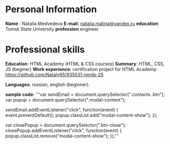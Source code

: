 # Personal Information
**Name** : Natalia Medvedeva
**E-mail**: natalia.matina@yandex.ru
**education** Tomsk State University
**profession** engineer

# Professional skills
**Education**: HTML Academy (HTML & CSS courses)
**Summary**: HTML, CSS, JS (beginer)
**Work experience**: certification project for HTML Academy:
 https://github.com/Nataly65/935531-nerds-25

**Languages**: russian, english (beginner).


**sample code**:
'''var sendEmail = document.querySelector(".contacts .btn");
var popup = document.querySelector(".modal-content");

sendEmail.addEventListener("click", function(event) {
	event.preventDefault();
	popup.classList.add("modal-content-show");
});

var closePopup = document.querySelector(".btn-close");
closePopup.addEventListener("click", function(event) {					
	popup.classList.remove("modal-content-show");
});'''
